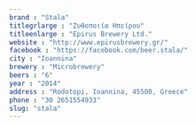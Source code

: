 ```yaml
---
brand : "Stala"
titlegrlarge : "Ζυθοποιία Ηπείρου"
titleenlarge : "Epirus Brewery Ltd."
website : "http://www.epirusbrewery.gr/"
facebook : "https://facebook.com/beer.stala/"
city : "Ioannina"
brewery : "Microbrewery"
beers : "6"
year : "2014"
address : "Rodotopi, Ioannina, 45500, Greece"
phone : "30 2651554933"
slug: "stala"
---
```


